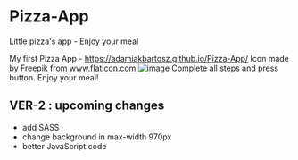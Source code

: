 # Pizza-App
Little pizza's app - Enjoy your meal

My first Pizza App - https://adamiakbartosz.github.io/Pizza-App/
Icon made by Freepik from www.flaticon.com
![image](https://user-images.githubusercontent.com/34771024/39383267-f1ec6678-4a68-11e8-9dce-b281d1acffe9.png)
Complete all steps and press button. Enjoy your meal!

## VER-2 : upcoming changes
- add SASS
- change background in max-width 970px
- better JavaScript code  
